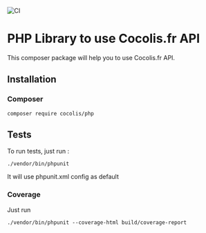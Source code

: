 ![CI](https://github.com/Cocolis-1/cocolis-php/workflows/CI/badge.svg)

# PHP Library to use Cocolis.fr API

This composer package will help you to use Cocolis.fr API.

## Installation

### Composer

`composer require cocolis/php`


## Tests

To run tests, just run :

`./vendor/bin/phpunit`

It will use phpunit.xml config as default

### Coverage

Just run

`./vendor/bin/phpunit --coverage-html build/coverage-report`